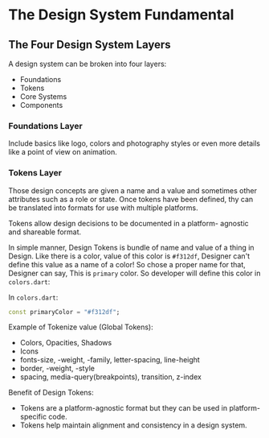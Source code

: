 # The Design System Fundamental

## 

## The Four Design System Layers

A design system can be broken into four layers:

- Foundations
- Tokens 
- Core Systems
- Components

### Foundations Layer

Include basics like logo, colors and photography styles
or even more details like a point of view on animation.

### Tokens Layer

Those design concepts are given a name and a value and 
sometimes other attributes such as a role or state.
Once tokens have been defined, thy can be translated into
formats for use with multiple platforms.

Tokens allow design decisions to be documented in a platform-
agnostic and shareable format.

In simple manner, Design Tokens is bundle of name and value of
a thing in Design. Like there is a color, value of this color is
`#f312df`, Designer can't define this value as a name of a color!
So chose a proper name for that, Designer can say, This is `primary`
color. So developer will define this color in `colors.dart`:

In `colors.dart`:

```dart
const primaryColor = "#f312df";
```

Example of Tokenize value (Global Tokens): 

- Colors, Opacities, Shadows
- Icons
- fonts-size, -weight, -family, letter-spacing, line-height
- border, -weight, -style
- spacing, media-query(breakpoints), transition, z-index

Benefit of Design Tokens:

- Tokens are a platform-agnostic format but they can be used
in platform-specific code.
- Tokens help maintain alignment and consistency in a design system.
